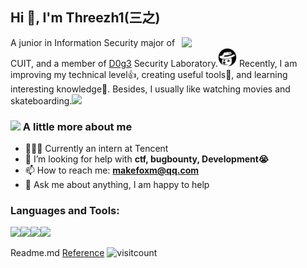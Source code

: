 <h2>Hi 👋, I'm Threezh1(三之)</h1>
<img align='right' src="https://media.giphy.com/media/damUMYvgrroqw2hxSu/giphy.gif" width="230">
<p>A junior in Information Security major of CUIT, and a member of <a href="https://www.d0g3.cn/">D0g3</a> Security Laboratory.<img src="https://github.com/Threezh1/threezh1/blob/master/images/dog_head.png?raw=true" width="30"> Recently, I am improving my technical level👍, creating useful tools🔨, and learning interesting knowledge🧠. Besides, I usually like watching movies and skateboarding.<img src="https://media.giphy.com/media/eKImFk6Jv2q1zvRDDl/giphy.gif" width="30"></p>

### <img src="https://media.giphy.com/media/WUlplcMpOCEmTGBtBW/giphy.gif" width="30"> A little more about me

- 🧑🏼‍💻 Currently an intern at Tencent
- 🌱 I’m looking for help with **ctf, bugbounty, Development😭**
- 📫 How to reach me: **makefoxm@qq.com**
- 💬 Ask me about anything, I am happy to help

### Languages and Tools:

<img src="https://img.shields.io/badge/python%20-%2314354C.svg?&style=for-the-badge&logo=python&logoColor=white"/><img src="https://img.shields.io/badge/node.js%20-%2343853D.svg?&style=for-the-badge&logo=node.js&logoColor=white"/><img src="https://img.shields.io/badge/docker%20-%230db7ed.svg?&style=for-the-badge&logo=docker&logoColor=white"/><img src="https://img.shields.io/badge/github%20-%23121011.svg?&style=for-the-badge&logo=github&logoColor=white"/>

<!-- ![Anurag's github stats](https://github-readme-stats.vercel.app/api?username=Threezh1) -->

Readme.md [Reference](https://github.com/abhisheknaiidu/awesome-github-profile-readme) <img src="https://profile-counter.glitch.me/Threezh1/count.svg" alt="visitcount" width="120"/>
